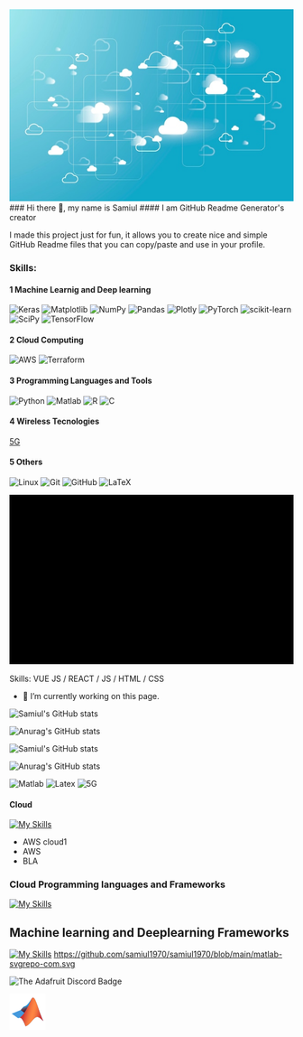 <img src="https://github.com/samiul1970/samiul1970/blob/main/cloud.jpg" width="1000" height="340">
### Hi there 👋, my name is Samiul
#### I am GitHub Readme Generator's creator

I made this project just for fun, it allows you to create nice and simple GitHub Readme files that you can copy/paste and use in your profile.
### Skills: 
#### 1 Machine Learnig and Deep learning
 ![Keras](https://img.shields.io/badge/Keras-%23D00000.svg?style=for-the-badge&logo=Keras&logoColor=white)
 ![Matplotlib](https://img.shields.io/badge/Matplotlib-%23#ffffff.svg?style=for-the-badge&logo=Matplotlib&logoColor=white)
 ![NumPy](https://img.shields.io/badge/numpy-%23013243.svg?style=for-the-badge&logo=numpy&logoColor=white)
 ![Pandas](https://img.shields.io/badge/pandas-%23150458.svg?style=for-the-badge&logo=pandas&logoColor=white)
 ![Plotly](https://img.shields.io/badge/Plotly-%233F4F75.svg?style=for-the-badge&logo=plotly&logoColor=white)
 ![PyTorch](https://img.shields.io/badge/PyTorch-%23EE4C2C.svg?style=for-the-badge&logo=PyTorch&logoColor=white)
 ![scikit-learn](https://img.shields.io/badge/scikit--learn-%23F7931E.svg?style=for-the-badge&logo=scikit-learn&logoColor=white)
 ![SciPy](https://img.shields.io/badge/SciPy-%230C55A5.svg?style=for-the-badge&logo=scipy&logoColor=%white)
 ![TensorFlow](https://img.shields.io/badge/TensorFlow-%23FF6F00.svg?style=for-the-badge&logo=TensorFlow&logoColor=white)
 
 
 #### 2 Cloud Computing 
 ![AWS](https://img.shields.io/badge/AWS-%23FF9900.svg?style=for-the-badge&logo=amazon-aws&logoColor=white)
![Terraform](https://img.shields.io/badge/terraform-%235835CC.svg?style=for-the-badge&logo=terraform&logoColor=white)
  #### 3 Programming Languages and Tools
![Python](https://img.shields.io/badge/python-3670A0?style=for-the-badge&logo=python&logoColor=ffdd54)
![Matlab](https://img.shields.io/badge/MATLAB-blueviolet)
![R](https://img.shields.io/badge/r-%23276DC3.svg?style=for-the-badge&logo=r&logoColor=white)
![C](https://img.shields.io/badge/c-%2300599C.svg?style=for-the-badge&logo=c&logoColor=white)
 #### 4 Wireless Tecnologies 
 [5G](https://img.shields.io/badge/5G-blue)
 
  #### 5 Others
![Linux](https://img.shields.io/badge/Linux-FCC624?style=for-the-badge&logo=linux&logoColor=black)
![Git](https://img.shields.io/badge/git-%23F05033.svg?style=for-the-badge&logo=git&logoColor=white)
![GitHub](https://img.shields.io/badge/github-%23121011.svg?style=for-the-badge&logo=github&logoColor=white)
![LaTeX](https://img.shields.io/badge/latex-%23008080.svg?style=for-the-badge&logo=latex&logoColor=white)
 
 
 

<p align="center">
  <img width="560" height="300" src="https://github.com/samiul1970/samiul1970/blob/main/Badges.gif">
    </p>


Skills: VUE JS / REACT / JS / HTML / CSS

- 🔭 I’m currently working on this page. 

![Samiul's GitHub stats](https://github-readme-stats.vercel.app/api?username=samiul1970&show_icons=true&theme=radical)

![Anurag's GitHub stats](https://github-readme-stats.vercel.app/api?username=samiul1970&hide=contribs,prs)

![Samiul's GitHub stats](https://github-readme-stats.vercel.app/api?username=samiul1970&show_icons=true&theme=radical)

![Anurag's GitHub stats](https://github-readme-stats.vercel.app/api?username=samiul1970&show_icons=true)


![Matlab](https://img.shields.io/badge/MATLAB-blueviolet)
![Latex](https://img.shields.io/badge/Latex-blue)
![5G](https://img.shields.io/badge/5G-green)
 

 #### Cloud
 [![My Skills](https://skillicons.dev/icons?i=aws,gcp,azure,react,vue,flutter&perline=6)](https://skillicons.dev)
  - AWS cloud1
  - AWS
  - BLA

 ### Cloud Programming languages and Frameworks
 [![My Skills](https://skillicons.dev/icons?i=aws,gcp,azure,react,vue,flutter&perline=6)](https://skillicons.dev)
 ## Machine learning and Deeplearning Frameworks
 [![My Skills](https://skillicons.dev/icons?i=ai,tensorflow,pytorch&perline=6)](https://skillicons.dev)
https://github.com/samiul1970/samiul1970/blob/main/matlab-svgrepo-com.svg
  
![The Adafruit Discord Badge](https://raw.githubusercontent.com/adafruit/Adafruit_CircuitPython_Bundle/main/badges/adafruit_discord.svg)

![Matlab](https://github.com/samiul1970/samiul1970/blob/main/matlab-svgrepo-com.svg)

